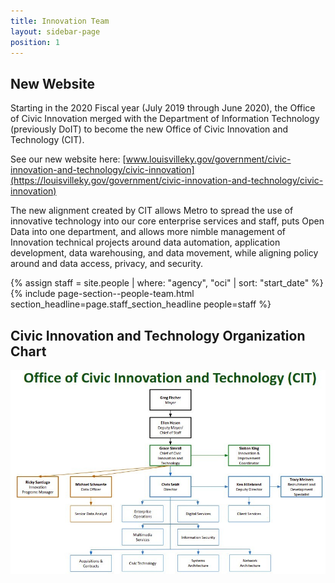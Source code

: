 ```yaml
---
title: Innovation Team
layout: sidebar-page
position: 1
---
```


## New Website

Starting in the 2020 Fiscal year (July 2019 through June 2020), the Office of Civic Innovation merged with the Department of Information Technology (previously DoIT) to become the new Office of Civic Innovation and Technology (CIT).

See our new website here: 
[www.louisvilleky.gov/government/civic-innovation-and-technology/civic-innovation](https://louisvilleky.gov/government/civic-innovation-and-technology/civic-innovation)

The new alignment created by CIT allows Metro to spread the use of innovative technology into our core enterprise services and staff, puts Open Data into one department, and allows more nimble management of Innovation technical projects around data automation, application development, data warehousing, and data movement, while aligning policy around and data access, privacy, and security.

{% assign staff = site.people | where: "agency", "oci" | sort: "start_date"  %}
{% include page-section--people-team.html
  section_headline=page.staff_section_headline
  people=staff %}

## Civic Innovation and Technology Organization Chart

![Civic Innovation and Technology Org Chart](/assets/img/projects/innovation/cit-orgchart.jpg)

